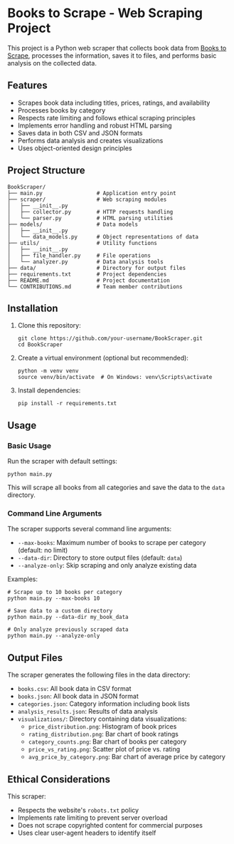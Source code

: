 # Books to Scrape - Web Scraping Project

This project is a Python web scraper that collects book data from [Books to Scrape](http://books.toscrape.com/), processes the information, saves it to files, and performs basic analysis on the collected data.

## Features

- Scrapes book data including titles, prices, ratings, and availability
- Processes books by category
- Respects rate limiting and follows ethical scraping principles
- Implements error handling and robust HTML parsing
- Saves data in both CSV and JSON formats
- Performs data analysis and creates visualizations
- Uses object-oriented design principles

## Project Structure

```
BookScraper/
├── main.py                 # Application entry point
├── scraper/                # Web scraping modules
│   ├── __init__.py
│   ├── collector.py        # HTTP requests handling
│   └── parser.py           # HTML parsing utilities
├── models/                 # Data models
│   ├── __init__.py
│   └── data_models.py      # Object representations of data
├── utils/                  # Utility functions
│   ├── __init__.py
│   ├── file_handler.py     # File operations
│   └── analyzer.py         # Data analysis tools
├── data/                   # Directory for output files
├── requirements.txt        # Project dependencies
├── README.md               # Project documentation
└── CONTRIBUTIONS.md        # Team member contributions
```

## Installation

1. Clone this repository:
   ```
   git clone https://github.com/your-username/BookScraper.git
   cd BookScraper
   ```

2. Create a virtual environment (optional but recommended):
   ```
   python -m venv venv
   source venv/bin/activate  # On Windows: venv\Scripts\activate
   ```

3. Install dependencies:
   ```
   pip install -r requirements.txt
   ```

## Usage

### Basic Usage

Run the scraper with default settings:

```
python main.py
```

This will scrape all books from all categories and save the data to the `data` directory.

### Command Line Arguments

The scraper supports several command line arguments:

- `--max-books`: Maximum number of books to scrape per category (default: no limit)
- `--data-dir`: Directory to store output files (default: `data`)
- `--analyze-only`: Skip scraping and only analyze existing data

Examples:

```
# Scrape up to 10 books per category
python main.py --max-books 10

# Save data to a custom directory
python main.py --data-dir my_book_data

# Only analyze previously scraped data
python main.py --analyze-only
```

## Output Files

The scraper generates the following files in the data directory:

- `books.csv`: All book data in CSV format
- `books.json`: All book data in JSON format
- `categories.json`: Category information including book lists
- `analysis_results.json`: Results of data analysis
- `visualizations/`: Directory containing data visualizations:
  - `price_distribution.png`: Histogram of book prices
  - `rating_distribution.png`: Bar chart of book ratings
  - `category_counts.png`: Bar chart of books per category
  - `price_vs_rating.png`: Scatter plot of price vs. rating
  - `avg_price_by_category.png`: Bar chart of average price by category

## Ethical Considerations

This scraper:

- Respects the website's `robots.txt` policy
- Implements rate limiting to prevent server overload
- Does not scrape copyrighted content for commercial purposes
- Uses clear user-agent headers to identify itself